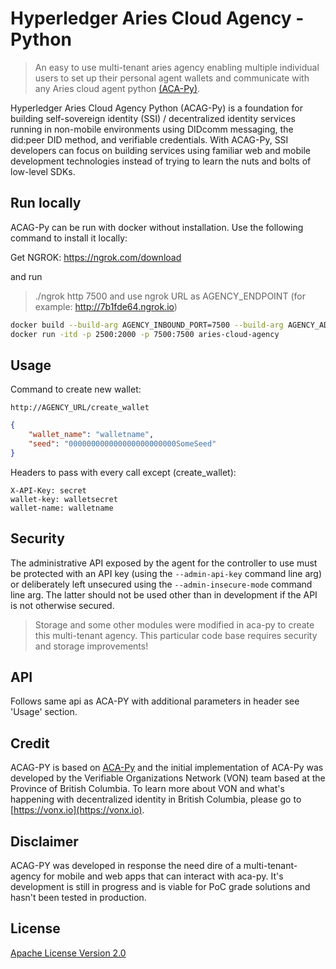 # Hyperledger Aries Cloud Agency - Python  <!-- omit in toc -->


<!-- ![logo](/docs/assets/aries-cloudagent-python-logo-bw.png) -->

> An easy to use multi-tenant aries agency enabling multiple individual users to set up their personal agent wallets and communicate with any Aries cloud agent python [(ACA-Py)](https://github.com/hyperledger/aries-cloudagent-python).

Hyperledger Aries Cloud Agency Python (ACAG-Py) is a foundation for building self-sovereign identity (SSI) / decentralized identity services running in non-mobile environments using DIDcomm messaging, the did:peer DID method, and verifiable credentials. With ACAG-Py, SSI developers can focus on building services using familiar web and mobile development technologies instead of trying to learn the nuts and bolts of low-level SDKs.


## Run locally

ACAG-Py can be run with docker without installation. Use the following command to install it locally:

Get NGROK: https://ngrok.com/download

and run
> ./ngrok http 7500
and use ngrok URL as AGENCY_ENDPOINT (for example: http://7b1fde64.ngrok.io)

```bash
docker build --build-arg AGENCY_INBOUND_PORT=7500 --build-arg AGENCY_ADMIN_PORT=2500 --build-arg AGENCY_ENDPOINT="http://7b1fde64.ngrok.io" --build-arg AGENCY_ADMIN_API_KEY="secret" --build-arg GENESIS_URL="http://greenlight.bcovrin.vonx.io/genesis" -f Dockerfile -t aries-cloud-agency . 
docker run -itd -p 2500:2000 -p 7500:7500 aries-cloud-agency
```

## Usage

Command to create new wallet:

`http://AGENCY_URL/create_wallet`

```json
{
    "wallet_name": "walletname",
    "seed": "000000000000000000000000SomeSeed"
}
```

Headers to pass with every call except (create_wallet):

```
X-API-Key: secret
wallet-key: walletsecret
wallet-name: walletname
```

## Security

The administrative API exposed by the agent for the controller to use must be protected with an API key
(using the `--admin-api-key` command line arg) or deliberately left unsecured using the
`--admin-insecure-mode` command line arg. The latter should not be used other than in development if the API
is not otherwise secured.


> Storage and some other modules were modified in aca-py to create this multi-tenant agency. This particular code base requires security and storage improvements!


## API

Follows same api as ACA-PY with additional parameters in header see 'Usage' section.

## Credit

ACAG-PY is based on [ACA-Py](https://github.com/hyperledger/aries-cloudagent-python) and the initial implementation of ACA-Py was developed by the Verifiable Organizations Network (VON) team based at the Province of British Columbia. To learn more about VON and what's happening with decentralized identity in British Columbia, please go to [https://vonx.io](https://vonx.io).


## Disclaimer

ACAG-PY was developed in response the need dire of a multi-tenant-agency for mobile and web apps that can interact with aca-py. It's development is still in progress and is viable for PoC grade solutions and hasn't been tested in production. 

## License

[Apache License Version 2.0](https://github.com/hyperledger/aries-cloudagent-python/blob/master/LICENSE)
